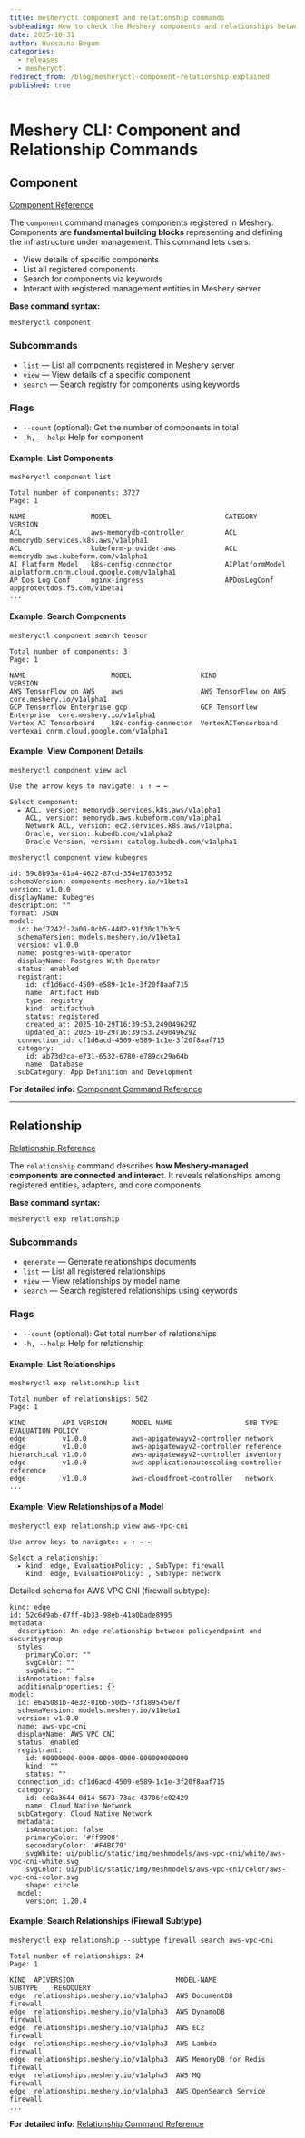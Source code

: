 ```yaml
---
title: mesheryctl component and relationship commands
subheading: How to check the Meshery components and relationships between them using mesheryctl
date: 2025-10-31
author: Hussaina Begum
categories:
  - releases
  - mesheryctl
redirect_from: /blog/mesheryctl-component-relationship-explained
published: true
---
```


# Meshery CLI: Component and Relationship Commands

## Component

[Component Reference](https://docs.meshery.io/reference/mesheryctl/component)

The `component` command manages components registered in Meshery. Components are **fundamental building blocks** representing and defining the infrastructure under management. This command lets users:

- View details of specific components
- List all registered components
- Search for components via keywords
- Interact with registered management entities in Meshery server

**Base command syntax:**

```
mesheryctl component
```


### Subcommands

- `list` — List all components registered in Meshery server
- `view` — View details of a specific component
- `search` — Search registry for components using keywords


### Flags

- `--count` (optional): Get the number of components in total
- `-h, --help`: Help for component


#### Example: List Components

```
mesheryctl component list

Total number of components: 3727
Page: 1

NAME                MODEL                            CATEGORY                  VERSION
ACL                 aws-memorydb-controller          ACL                       memorydb.services.k8s.aws/v1alpha1
ACL                 kubeform-provider-aws            ACL                       memorydb.aws.kubeform.com/v1alpha1
AI Platform Model   k8s-config-connector             AIPlatformModel           aiplatform.cnrm.cloud.google.com/v1alpha1
AP Dos Log Conf     nginx-ingress                    APDosLogConf              appprotectdos.f5.com/v1beta1
...
```


#### Example: Search Components

```
mesheryctl component search tensor

Total number of components: 3
Page: 1

NAME                     MODEL                 KIND                       VERSION
AWS TensorFlow on AWS    aws                   AWS TensorFlow on AWS      core.meshery.io/v1alpha1
GCP Tensorflow Enterprise gcp                  GCP Tensorflow Enterprise  core.meshery.io/v1alpha1
Vertex AI Tensorboard    k8s-config-connector  VertexAITensorboard        vertexai.cnrm.cloud.google.com/v1alpha1
```


#### Example: View Component Details

```
mesheryctl component view acl

Use the arrow keys to navigate: ↓ ↑ → ←

Select component:
  ▸ ACL, version: memorydb.services.k8s.aws/v1alpha1
    ACL, version: memorydb.aws.kubeform.com/v1alpha1
    Network ACL, version: ec2.services.k8s.aws/v1alpha1
    Oracle, version: kubedb.com/v1alpha2
    Oracle Version, version: catalog.kubedb.com/v1alpha1
```

```
mesheryctl component view kubegres

id: 59c8b93a-81a4-4622-87cd-354e17833952
schemaVersion: components.meshery.io/v1beta1
version: v1.0.0
displayName: Kubegres
description: ""
format: JSON
model:
  id: bef7242f-2a00-0cb5-4402-91f30c17b3c5
  schemaVersion: models.meshery.io/v1beta1
  version: v1.0.0
  name: postgres-with-operator
  displayName: Postgres With Operator
  status: enabled
  registrant:
    id: cf1d6acd-4509-e589-1c1e-3f20f8aaf715
    name: Artifact Hub
    type: registry
    kind: artifacthub
    status: registered
    created_at: 2025-10-29T16:39:53.249049629Z
    updated_at: 2025-10-29T16:39:53.249049629Z
  connection_id: cf1d6acd-4509-e589-1c1e-3f20f8aaf715
  category:
    id: ab73d2ca-e731-6532-6780-e789cc29a64b
    name: Database
  subCategory: App Definition and Development
```

**For detailed info:**
[Component Command Reference](https://docs.meshery.io/reference/mesheryctl/component)

***

## Relationship

[Relationship Reference](https://docs.meshery.io/reference/mesheryctl/exp/relationship)

The `relationship` command describes **how Meshery-managed components are connected and interact**. It reveals relationships among registered entities, adapters, and core components.

**Base command syntax:**

```
mesheryctl exp relationship
```


### Subcommands

- `generate` — Generate relationships documents
- `list` — List all registered relationships
- `view` — View relationships by model name
- `search` — Search registered relationships using keywords


### Flags

- `--count` (optional): Get total number of relationships
- `-h, --help`: Help for relationship


#### Example: List Relationships

```
mesheryctl exp relationship list

Total number of relationships: 502
Page: 1

KIND         API VERSION      MODEL NAME                  SUB TYPE    EVALUATION POLICY
edge         v1.0.0           aws-apigatewayv2-controller network
edge         v1.0.0           aws-apigatewayv2-controller reference
hierarchical v1.0.0           aws-apigatewayv2-controller inventory
edge         v1.0.0           aws-applicationautoscaling-controller reference
edge         v1.0.0           aws-cloudfront-controller   network
...
```


#### Example: View Relationships of a Model

```
mesheryctl exp relationship view aws-vpc-cni

Use arrow keys to navigate: ↓ ↑ → ←

Select a relationship:
  ▸ kind: edge, EvaluationPolicy: , SubType: firewall
    kind: edge, EvaluationPolicy: , SubType: network
```

Detailed schema for AWS VPC CNI (firewall subtype):

```
kind: edge
id: 52c6d9ab-d7ff-4b33-98eb-41a0bade8995
metadata:
  description: An edge relationship between policyendpoint and securitygroup
  styles:
    primaryColor: ""
    svgColor: ""
    svgWhite: ""
  isAnnotation: false
  additionalproperties: {}
model:
  id: e6a5081b-4e32-016b-50d5-73f189545e7f
  schemaVersion: models.meshery.io/v1beta1
  version: v1.0.0
  name: aws-vpc-cni
  displayName: AWS VPC CNI
  status: enabled
  registrant:
    id: 00000000-0000-0000-0000-000000000000
    kind: ""
    status: ""
  connection_id: cf1d6acd-4509-e589-1c1e-3f20f8aaf715
  category:
    id: ce0a3644-0d14-5673-73ac-43706fc02429
    name: Cloud Native Network
  subCategory: Cloud Native Network
  metadata:
    isAnnotation: false
    primaryColor: '#ff9900'
    secondaryColor: '#F4BC79'
    svgWhite: ui/public/static/img/meshmodels/aws-vpc-cni/white/aws-vpc-cni-white.svg
    svgColor: ui/public/static/img/meshmodels/aws-vpc-cni/color/aws-vpc-cni-color.svg
    shape: circle
  model:
    version: 1.20.4
```


#### Example: Search Relationships (Firewall Subtype)

```
mesheryctl exp relationship --subtype firewall search aws-vpc-cni

Total number of relationships: 24
Page: 1

KIND  APIVERSION                         MODEL-NAME                    SUBTYPE    REGOQUERY
edge  relationships.meshery.io/v1alpha3  AWS DocumentDB                firewall
edge  relationships.meshery.io/v1alpha3  AWS DynamoDB                  firewall
edge  relationships.meshery.io/v1alpha3  AWS EC2                       firewall
edge  relationships.meshery.io/v1alpha3  AWS Lambda                    firewall
edge  relationships.meshery.io/v1alpha3  AWS MemoryDB for Redis        firewall
edge  relationships.meshery.io/v1alpha3  AWS MQ                        firewall
edge  relationships.meshery.io/v1alpha3  AWS OpenSearch Service        firewall
...
```

**For detailed info:**
[Relationship Command Reference](https://docs.meshery.io/reference/mesheryctl/exp/relationship)

